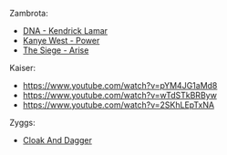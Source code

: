 Zambrota:
- [DNA - Kendrick Lamar](https://www.youtube.com/watch?v=uX6uBHPGfSs)
- [Kanye West - Power](https://www.youtube.com/watch?v=SUtf9Ajlno4)
- [The Siege - Arise](https://open.spotify.com/track/4pIO4Hi73yRGnXt8zRbQ7m?si=0afe19598fb141ce)

Kaiser:
- https://www.youtube.com/watch?v=pYM4JG1aMd8
- https://www.youtube.com/watch?v=wTdSTkBRByw
- https://www.youtube.com/watch?v=2SKhLEpTxNA

Zyggs:
- [Cloak And Dagger](https://www.youtube.com/watch?v=SPcVvEnxTLU)